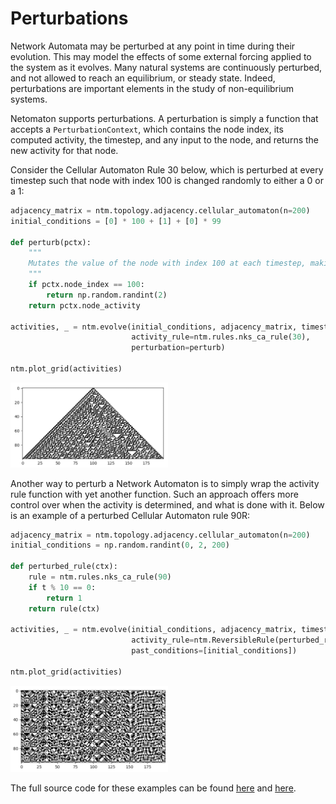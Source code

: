 # Perturbations

Network Automata may be perturbed at any point in time during their
evolution. This may model the effects of some external forcing applied
to the system as it evolves. Many natural systems are continuously
perturbed, and not allowed to reach an equilibrium, or steady state.
Indeed, perturbations are important elements in the study of
non-equilibrium systems.

Netomaton supports perturbations. A perturbation is
simply a function that accepts a `PerturbationContext`, which contains
the node index, its computed activity, the timestep, and any input to
the node, and returns the new activity for that node.

Consider the Cellular Automaton Rule 30 below, which is perturbed at
every timestep such that node with index 100 is changed randomly to
either a 0 or a 1:
```python
adjacency_matrix = ntm.topology.adjacency.cellular_automaton(n=200)
initial_conditions = [0] * 100 + [1] + [0] * 99

def perturb(pctx):
    """
    Mutates the value of the node with index 100 at each timestep, making it either 0 or 1 randomly.
    """
    if pctx.node_index == 100:
        return np.random.randint(2)
    return pctx.node_activity

activities, _ = ntm.evolve(initial_conditions, adjacency_matrix, timesteps=100,
                           activity_rule=ntm.rules.nks_ca_rule(30),
                           perturbation=perturb)

ntm.plot_grid(activities)
```
<img src="../../resources/perturbation.png" width="50%"/>

Another way to perturb a Network Automaton is to simply wrap the activity
rule function with yet another function. Such an approach offers more
control over when the activity is determined, and what is done with it.
Below is an example of a perturbed Cellular Automaton rule 90R:
```python
adjacency_matrix = ntm.topology.adjacency.cellular_automaton(n=200)
initial_conditions = np.random.randint(0, 2, 200)

def perturbed_rule(ctx):
    rule = ntm.rules.nks_ca_rule(90)
    if t % 10 == 0:
        return 1
    return rule(ctx)

activities, _ = ntm.evolve(initial_conditions, adjacency_matrix, timesteps=100,
                           activity_rule=ntm.ReversibleRule(perturbed_rule),
                           past_conditions=[initial_conditions])

ntm.plot_grid(activities)
```
<img src="../../resources/perturbation_reversible.png" width="50%"/>

The full source code for these examples can be found
[here](perturbation_eca_demo.py) and [here](perturbation_reversible_demo.py).
